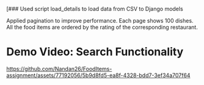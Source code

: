 [### Used script load_details to load data from CSV to Django models

Applied pagination to improve performance. Each page shows 100 dishes. All the food items are ordered by the rating of the corresponding restaurant.

# Demo Video: Search Functionality  

https://github.com/Nandan26/FoodItems-assignment/assets/77192056/5b9d8fd5-ea8f-4328-bdd7-3ef34a707f64

